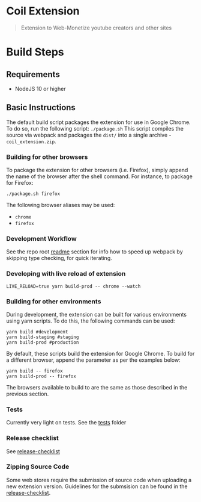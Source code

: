 # Coil Extension

> Extension to Web-Monetize youtube creators and other sites

# Build Steps

## Requirements

- NodeJS 10 or higher

## Basic Instructions

The default build script packages the extension for use in Google Chrome.
To do so, run the following script:
`./package.sh`
This script compiles the source via webpack and packages the `dist/` into a single archive - `coil_extension.zip`.

### Building for other browsers

To package the extension for other browsers (i.e. Firefox), simply append the name of the browser after the shell command.
For instance, to package for Firefox:

```
./package.sh firefox
```

The following browser aliases may be used:

- `chrome`
- `firefox`

### Development Workflow

See the repo root [readme](../../README.md) section for info how to speed up
webpack by skipping type checking, for quick iterating.

### Developing with live reload of extension

```
LIVE_RELOAD=true yarn build-prod -- chrome --watch
```

### Building for other environments

During development, the extension can be built for various environments using yarn scripts.
To do this, the following commands can be used:

```
yarn build #development
yarn build-staging #staging
yarn build-prod #production
```

By default, these scripts build the extension for Google Chrome.
To build for a different browser, append the parameter as per the examples below:

```
yarn build -- firefox
yarn build-prod -- firefox
```

The browsers available to build to are the same as those described in the previous section.

### Tests

Currently very light on tests. See the [tests](test) folder

### Release checklist

See [release-checklist](./docs/release-checklist.md)

### Zipping Source Code

Some web stores require the submission of source code when uploading a new extension version.
Guidelines for the submsision can be found in the [release-checklist](./docs/release-checklist.md#zipping-extension-source-files).
